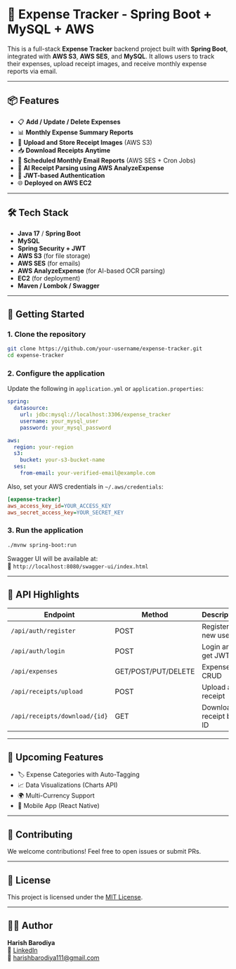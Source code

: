 
# 💸 Expense Tracker - Spring Boot + MySQL + AWS

This is a full-stack **Expense Tracker** backend project built with **Spring Boot**, integrated with **AWS S3**, **AWS SES**, and **MySQL**. It allows users to track their expenses, upload receipt images, and receive monthly expense reports via email.

---

## 📦 Features

- 📋 **Add / Update / Delete Expenses**
- 📊 **Monthly Expense Summary Reports**
- 🧾 **Upload and Store Receipt Images** (AWS S3)
- 📥 **Download Receipts Anytime**
- 📅 **Scheduled Monthly Email Reports** (AWS SES + Cron Jobs)
- 🧠 **AI Receipt Parsing using AWS AnalyzeExpense**
- 🔐 **JWT-based Authentication**
- 🌐 **Deployed on AWS EC2**

---

## 🛠 Tech Stack

- **Java 17** / **Spring Boot**
- **MySQL**
- **Spring Security + JWT**
- **AWS S3** (for file storage)
- **AWS SES** (for emails)
- **AWS AnalyzeExpense** (for AI-based OCR parsing)
- **EC2** (for deployment)
- **Maven / Lombok / Swagger**

---

## 🚀 Getting Started

### 1. Clone the repository

```bash
git clone https://github.com/your-username/expense-tracker.git
cd expense-tracker
```

### 2. Configure the application

Update the following in `application.yml` or `application.properties`:

```yaml
spring:
  datasource:
    url: jdbc:mysql://localhost:3306/expense_tracker
    username: your_mysql_user
    password: your_mysql_password

aws:
  region: your-region
  s3:
    bucket: your-s3-bucket-name
  ses:
    from-email: your-verified-email@example.com
```

Also, set your AWS credentials in `~/.aws/credentials`:

```ini
[expense-tracker]
aws_access_key_id=YOUR_ACCESS_KEY
aws_secret_access_key=YOUR_SECRET_KEY
```

### 3. Run the application

```bash
./mvnw spring-boot:run
```

Swagger UI will be available at:  
📍 `http://localhost:8080/swagger-ui/index.html`

---

## 🧪 API Highlights

| Endpoint | Method | Description |
|---------|--------|-------------|
| `/api/auth/register` | POST | Register a new user |
| `/api/auth/login` | POST | Login and get JWT |
| `/api/expenses` | GET/POST/PUT/DELETE | Expense CRUD |
| `/api/receipts/upload` | POST | Upload a receipt |
| `/api/receipts/download/{id}` | GET | Download receipt by ID |

---

## 📆 Upcoming Features

- 🏷️ Expense Categories with Auto-Tagging
- 📈 Data Visualizations (Charts API)
- 🌍 Multi-Currency Support
- 📱 Mobile App (React Native)

---

## 🤝 Contributing

We welcome contributions! Feel free to open issues or submit PRs.

---

## 📄 License

This project is licensed under the [MIT License](LICENSE).

---

## 👨‍💻 Author

**Harish Barodiya**  
🔗 [LinkedIn](https://www.linkedin.com/in/harishbarodiya)  
📧 harishbarodiya111@gmail.com

